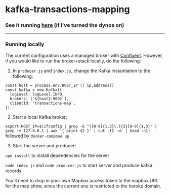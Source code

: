 # kafka-transactions-mapping

### See it running [here](https://yoco-transactions-map.herokuapp.com/) (if I've turned the dynos on)
____________________________

### Running locally
The current configuration uses a managed broker with [Confluent](https://www.confluent.io/). However, if you would like to run the broker+stack locally, do the following:

1. In `producer.js` and `index.js`, change the Kafka instantiation to the following:
```
const host = process.env.HOST_IP || ip.address()
const kafka = new Kafka({
  logLevel: logLevel.INFO,
  brokers: [`${host}:9092`],
  clientId: 'transactions-map',
})
```

2. Start a local Kafka broker:

`export HOST_IP=$(ifconfig | grep -E "([0-9]{1,3}\.){3}[0-9]{1,3}" | grep -v 127.0.0.1 | awk '{ print $2 }' | cut -f2 -d: | head -n1)` followed by `docker-compose up`

3. Start the server and producer:

`npm install` to install dependencies for the server

`node index.js` and `node producer.js` to start server and produce kafka records

You'll need to drop in your own Mapbox access token to the mapbox URL for the map show, since the current one is restricted to the heroku domain. 


